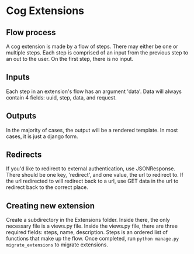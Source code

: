 # Cog Extensions

## Flow process
A cog extension is made by a flow of steps. There may either be one or multiple steps. Each step is comprised of an input from the previous step to an out to the user. On the first step, there is no input.

## Inputs
Each step in an extension's flow has an argument 'data'. Data will always contain 4 fields: uuid, step, data, and request. 

## Outputs
In the majority of cases, the output will be a rendered template. In most cases, it is just a django form.

## Redirects
If you'd like to redirect to external authentication, use JSONResponse. There should be one key, 'redirect', and one value, the url to redirect to. If the url redirected to will redirect back to a url, use GET data in the url to redirect back to the correct place.

## Creating new extension
Create a subdirectory in the Extensions folder. 
Inside there, the only necessary file is a views.py file.
Inside the views.py file, there are three required fields: steps, name, description.
Steps is an ordered list of functions that make up the flow.
Once completed, run `python manage.py migrate_extensions` to migrate extensions.